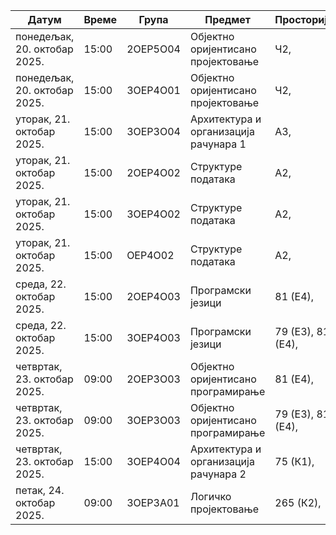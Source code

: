 | Датум | Време | Група | Предмет | Просторија |
|-------|-------|-------|---------|------------|
понедељак, 20. октобар 2025. |  15:00 | 2ОЕР5О04 | Објектно оријентисано пројектовање | Ч2, 
понедељак, 20. октобар 2025. |  15:00 | 3ОЕР4О01 | Објектно оријентисано пројектовање | Ч2, 
уторак, 21. октобар 2025. |  15:00 | 3ОЕР3О04 | Архитектура и организација рачунара 1 | A3, 
уторак, 21. октобар 2025. |  15:00 | 2ОЕР4О02 | Структуре података | A2, 
уторак, 21. октобар 2025. |  15:00 | 3ОЕР4О02 | Структуре података | A2, 
уторак, 21. октобар 2025. |  15:00 | ОЕР4О02 | Структуре података | A2, 
среда, 22. октобар 2025. |  15:00 | 2ОЕР4О03 | Програмски језици | 81 (Е4), 
среда, 22. октобар 2025. |  15:00 | 3ОЕР4О03 | Програмски језици | 79 (Е3), 81 (Е4), 
четвртак, 23. октобар 2025. |  09:00 | 2ОЕР3О03 | Објектно оријентисано програмирање | 81 (Е4), 
четвртак, 23. октобар 2025. |  09:00 | 3ОЕР3О03 | Објектно оријентисано програмирање | 79 (Е3), 81 (Е4), 
четвртак, 23. октобар 2025. |  15:00 | 3ОЕР4О04 | Архитектура и организација рачунара 2 | 75 (К1), 
петак, 24. октобар 2025. |  09:00 | 3ОЕР3А01 | Логичко пројектовање | 265 (К2), 
